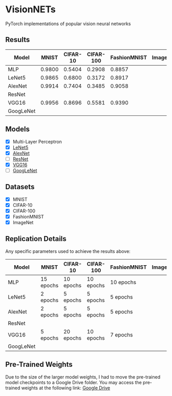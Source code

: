 # VisionNETs
PyTorch implementations of popular vision neural networks

## Results

| Model   	| MNIST    | CIFAR-10 	| CIFAR-100	| FashionMNIST  | ImageNet  	|
|---------- |----------|----------	|----------	|--------------	|-------------- |
| MLP     	| 0.9800   | 0.5404   	| 0.2908   	| 0.8857 		|               |
| LeNet5  	| 0.9865   | 0.6800 	| 0.3172   	| 0.8917   		|               |
| AlexNet 	| 0.9914   | 0.7404   	| 0.3485	| 0.9058   		|               |
| ResNet  	|          |          	|          	|          		|               |
| VGG16  	| 0.9956   | 0.8696   	| 0.5581   	| 0.9390   		|               |
| GoogLeNet	|          |          	|          	|          		|               |

## Models

- [x] Multi-Layer Perceptron
- [x] [LeNet5](http://yann.lecun.com/exdb/publis/pdf/lecun-01a.pdf)
- [x] [AlexNet](https://papers.nips.cc/paper/4824-imagenet-classification-with-deep-convolutional-neural-networks)
- [ ] [ResNet](https://arxiv.org/abs/1704.06904)
- [x] [VGG16](https://arxiv.org/abs/1505.06798)
- [ ] [GoogLeNet](https://arxiv.org/abs/1409.4842)

## Datasets

- [x] MNIST
- [x] CIFAR-10
- [x] CIFAR-100
- [x] FashionMNIST
- [x] ImageNet

## Replication Details

Any specific parameters used to achieve the results above:

| Model   	| MNIST    	| CIFAR-10 	| CIFAR-100	| FashionMNIST 	| ImageNet 	|
|---------	|--------  	|----------	|----------	|--------------	|----------	|
| MLP     	| 15 epochs	| 10 epochs | 10 epochs | 10 epochs	 	|          	|
| LeNet5  	| 2 epochs 	| 5 epochs 	| 5 epochs 	| 5 epochs     	|          	|
| AlexNet 	| 2 epochs	| 5 epochs 	| 5 epochs  | 5 epochs     	|          	|
| ResNet  	|        	|          	|           |              	|          	|
| VGG16 	| 5 epochs	| 20 epochs	| 10 epochs | 7 epochs 		|          	|
| GoogLeNet	|        	|          	|           |              	|          	|

## Pre-Trained Weights

Due to the size of the larger model weights, I had to move the pre-trained model checkpoints to a Google Drive folder.
You may access the pre-trained weights at the following link: [Google Drive](https://drive.google.com/drive/folders/12HhPDR_I2pdhZ5VBbv56mn2bZWVrdK1t?usp=share_link)
